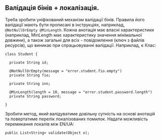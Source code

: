## Валідація бінів + локалізація.

Треба зробити уніфікований механізм валідації бінів. Правила його валідації мають бути прописані в інструкціях, наприклад, `@NotNullOrEmpty @MinLength`. Кожна анотація має власні характеристики (наприклад, MinLength має характеристику значення мінімальної довжини), а також загальні для всіх - повідомлення (ключ з файлів ресурсів), що виникає при спрацьовуванні валідації.
Наприклад, є Клас:

    class Student {
    
      private String id;
    
      @NotNullOrEmpty(message = "error.student.fio.empty")
      private String fio;
    
      private String inn;
    
      @MinLength(length = 10, message = "error.student.password.length")
      private String password;
    
    }

Зробити метод, який валідуватиме довільну сутність на основі анотацій та повертатиме перелік локалізованих помилок. Надати можливість перемикання локалів між EN/UA:

    public List<String> validate(Object o);